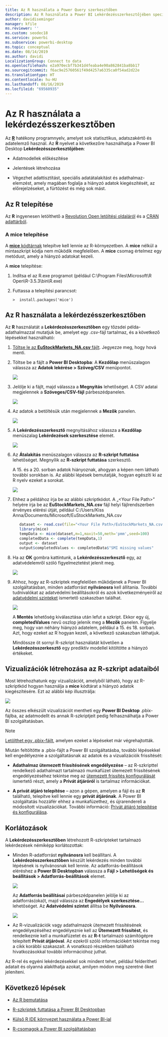 ```yaml
---
title: Az R használata a Power Query szerkesztőben
description: Az R használata a Power BI Lekérdezésszerkesztőjében speciális elemzésekhez
author: davidiseminger
manager: kfile
ms.reviewer: ''
ms.custom: seodec18
ms.service: powerbi
ms.subservice: powerbi-desktop
ms.topic: conceptual
ms.date: 08/14/2019
ms.author: davidi
LocalizationGroup: Connect to data
ms.openlocfilehash: e2a970ecbf7b341d4feaba4e90a862841ba8bb17
ms.sourcegitcommit: f6ac9e25760561f49d4257a6335ca0f54ad2d22e
ms.translationtype: HT
ms.contentlocale: hu-HU
ms.lasthandoff: 08/16/2019
ms.locfileid: "69560935"
---
```

# <a name="use-r-in-query-editor"></a>Az R használata a lekérdezésszerkesztőben

Az [**R**](https://mran.microsoft.com/documents/what-is-r) hatékony programnyelv, amelyet sok statisztikus, adatszakértő és adatelemző használ. Az **R** nyelvet a következőre használhatja a Power BI Desktop **Lekérdezésszerkesztőjében**:

* Adatmodellek előkészítése

* Jelentések létrehozása

* Végezhet adattisztítást, speciális adatátalakítást és adathalmaz-elemzést, amely magában foglalja a hiányzó adatok kiegészítését, az előrejelzéseket, a fürtözést és még sok mást.  

## <a name="install-r"></a>Az R telepítése

Az **R** ingyenesen letölthető a [Revolution Open letöltési oldaláról](https://mran.revolutionanalytics.com/download/) és a [CRAN adattárból](https://cran.r-project.org/bin/windows/base/).

### <a name="install-mice"></a>A mice telepítése

A [**mice** kódtárnak](https://www.rdocumentation.org/packages/mice/versions/3.5.0/topics/mice) telepítve kell lennie az R-környezetben. A **mice** nélkül a mintaszkript kódja nem működik megfelelően. A **mice** csomag értelmez egy metódust, amely a hiányzó adatokat kezeli.

A **mice** telepítése:

1. Indítsa el az R.exe programot (például C:\Program Files\Microsoft\R Open\R-3.5.3\bin\R.exe)  

2. Futtassa a telepítési parancsot:

   ``` 
   >  install.packages('mice') 
   ```

## <a name="use-r-in-query-editor"></a>Az R használata a lekérdezésszerkesztőben

Az **R** használatát a **Lekérdezésszerkesztőben** egy tőzsdei példa-adathalmazzal mutatjuk be, amelyet egy .csv-fájl tartalmaz, és a következő lépésekkel használható:

1. [Töltse le az **EuStockMarkets_NA.csv** fájlt](http://download.microsoft.com/download/F/8/A/F8AA9DC9-8545-4AAE-9305-27AD1D01DC03/EuStockMarkets_NA.csv). Jegyezze meg, hogy hová menti.

1. Töltse be a fájlt a **Power BI Desktopba**: A **Kezdőlap** menüszalagon válassza az **Adatok lekérése > Szöveg/CSV** menüpontot.

   ![](media/desktop-r-in-query-editor/r-in-query-editor_1.png)

1. Jelölje ki a fájlt, majd válassza a **Megnyitás** lehetőséget. A CSV adatai megjelennek a **Szöveges/CSV-fájl** párbeszédpanelen.

   ![](media/desktop-r-in-query-editor/r-in-query-editor_2.png)

1. Az adatok a betöltésük után megjelennek a **Mezők** panelen.

   ![](media/desktop-r-in-query-editor/r-in-query-editor_3.png)

1. A **Lekérdezésszerkesztő** megnyitásához válassza a **Kezdőlap** menüszalag **Lekérdezések szerkesztése** elemét.

   ![](media/desktop-r-in-query-editor/r-in-query-editor_4.png)

1. Az **Átalakítás** menüszalagon válassza az **R-szkript futtatása** lehetőséget. Megnyílik az **R-szkript futtatása** szerkesztő.  

   A 15. és a 20. sorban adatok hiányoznak, ahogyan a képen nem látható további sorokban is. Az alábbi lépések bemutatják, hogyan egészíti ki az R nyelv ezeket a sorokat.

   ![](media/desktop-r-in-query-editor/r-in-query-editor_5d.png)

1. Ehhez a példához írja be az alábbi szkriptkódot. A „&lt;Your File Path&gt;” helyére írja be az **EuStockMarkets_NA.csv** fájl helyi fájlrendszerben érvényes elérési útját, például C:/Users/Kiss Anna/Documents/Microsoft/EuStockMarkets_NA.csv

    ```r
       dataset <- read.csv(file="<Your File Path>/EuStockMarkets_NA.csv", header=TRUE, sep=",")
       library(mice)
       tempData <- mice(dataset,m=1,maxit=50,meth='pmm',seed=100)
       completedData <- complete(tempData,1)
       output <- dataset
       output$completedValues <- completedData$"SMI missing values"
    ```

7. Ha az **OK** gombra kattintunk, a **Lekérdezésszerkesztő** egy, az adatvédelemről szóló figyelmeztetést jelenít meg.

   ![](media/desktop-r-in-query-editor/r-in-query-editor_6.png)
8. Ahhoz, hogy az R-szkriptek megfelelően működjenek a Power BI szolgáltatásban, minden adatforrást **nyilvánosra** kell állítania. További tudnivalókat az adatvédelmi beállításokról és azok következményeiről az [adatvédelmi szinteket](desktop-privacy-levels.md) ismertető szakaszban találhat.

   ![](media/desktop-r-in-query-editor/r-in-query-editor_7.png)

   A **Mentés** lehetőség kiválasztása után lefut a szkript. Ekkor egy új, **completedValues** nevű oszlop jelenik meg a **Mezők** panelen. Figyelje meg, hogy van néhány hiányzó adatelem, például a 15. és 18. sorban. Azt, hogy ezeket az R hogyan kezeli, a következő szakaszban láthatjuk.

   Mindössze öt sornyi R-szkript használatát követően a **Lekérdezésszerkesztő** egy prediktív modellel kitöltötte a hiányzó értékeket.

## <a name="create-visuals-from-r-script-data"></a>Vizualizációk létrehozása az R-szkript adataiból

Most létrehozhatunk egy vizualizációt, amelyből látható, hogy az R-szkriptkód hogyan használja a **mice** kódtárat a hiányzó adatok kiegészítésére. Ezt az alábbi kép illusztrálja:

![](media/desktop-r-in-query-editor/r-in-query-editor_8a.png)

Az összes elkészült vizualizációt mentheti egy **Power BI Desktop** .pbix-fájlba, az adatmodellt és annak R-szkriptjeit pedig felhasználhatja a Power BI szolgáltatásban.

> [!NOTE]
> [Letölthet egy .pbix-fájlt](http://download.microsoft.com/download/F/8/A/F8AA9DC9-8545-4AAE-9305-27AD1D01DC03/Complete%20Values%20with%20R%20in%20PQ.pbix), amelyen ezeket a lépéseket már végrehajtották.

Miután feltöltötte a .pbix-fájlt a Power BI szolgáltatásba, további lépésekkel kell engedélyeznie a szolgáltatásnak az adatok és a vizualizációk frissítését:  

* **Adathalmaz ütemezett frissítésének engedélyezése** – az R-szkripttel rendelkező adathalmazt tartalmazó munkafüzet ütemezett frissítésének engedélyezéséhez tekintse meg az [ütemezett frissítés konfigurálását](refresh-scheduled-refresh.md) ismertető részt, amely a **Privát átjáróról** is tartalmaz információkat.

* **A privát átjáró telepítése** – azon a gépen, amelyen a fájl és az **R** található, telepítve kell lennie egy **privát átjárónak**. A Power BI szolgáltatás hozzáfér ehhez a munkafüzethez, és újrarendereli a módosított vizualizációkat. További információ: [Privát átjáró telepítése és konfigurálása](service-gateway-personal-mode.md).

## <a name="limitations"></a>Korlátozások

A **Lekérdezésszerkesztőben** létrehozott R-szkripteket tartalmazó lekérdezések némiképp korlátozottak:

* Minden R-adatforrást **nyilvánosra** kell beállítani. A **Lekérdezésszerkesztőben** készült lekérdezés minden további lépésének is nyilvánosnak kell lennie. Az adatforrás-beállítások eléréshez a **Power BI Desktopban** válassza a **Fájl > Lehetőségek és beállítások > Adatforrás-beállítások** elemet.

  ![](media/desktop-r-in-query-editor/r-in-query-editor_9.png)

  Az **Adatforrás beállításai** párbeszédpanelen jelölje ki az adatforrás(oka)t, majd válassza az **Engedélyek szerkesztése...** lehetőséget.  Az **Adatvédelmi szintet** állítsa be **Nyilvánosra**.

  ![](media/desktop-r-in-query-editor/r-in-query-editor_10.png)    
* Az R-vizualizációk vagy adathalmazok ütemezett frissítésének engedélyezéséhez engedélyeznie kell az **Ütemezett frissítést**, és rendelkeznie kell a munkafüzetet és az **R-t** tartalmazó számítógépre telepített **Privát átjáróval**. Az ezekről szóló információkért tekintse meg a cikk korábbi szakaszait. A vonatkozó részekben található hivatkozásokkal további információhoz juthat.

Az R-rel és egyéni lekérdezésekkel sok mindent tehet, például felderítheti adatait és olyanná alakíthatja azokat, amilyen módon meg szeretné őket jeleníteni.

## <a name="next-steps"></a>Következő lépések

* [Az R bemutatása](https://mran.microsoft.com/documents/what-is-r) 

* [R-szkriptek futtatása a Power BI Desktopban](desktop-r-scripts.md) 

* [Külső R IDE környezet használata a Power BI-jal](desktop-r-ide.md) 

* [R-csomagok a Power BI szolgáltatásban](service-r-packages-support.md)
